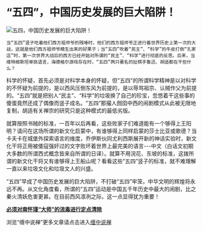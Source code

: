 “五四”，中国历史发展的巨大陷阱！
====

			

                                                                    

![五四，中国历史发展的巨大陷阱！](http://simg.sinajs.cn/blog7style/images/common/sg_trans.gif)

                                               

                                               

    当“五四”竖子吃着他们西方祖师爷的残唾时，他们的西方祖师爷正进行着世界历史上第一次的大战，这就是他们西方祖师爷精生出来的好果子；当“五四”吹着“民主”、“科学”的牛皮打倒“孔家店”时，第一次世界大战后的西方已经开始对所谓的“民主”、“科学”进行彻底的反思。后来，当维特根斯坦单挑语言，海德格尔游戏存在时，“五四”两只著名的扯棋手鲁迅、胡适都在干些什么？

  科学的怀疑，首先必须是对科学本身的怀疑，但"五四"的所谓科学精神是以对科学的不怀疑为前提的，是以西风压倒东风为前提的，是以辱骂祖宗、认贼作父为前提的。“五四”就是把别人“民主”、“科学”的垃圾换了自己的珍宝，忽悠着干这些事的傻蛋竟然还成了偶像而竖子成名。“五四”那撮人囫囵中西的闹剧模式从此被无限地复制，胡适有关禅宗的研究只是这种模式的最低劣版。

  就算按照书贼的标准，一百年以后再看，这些败家子们难道能有一个够得上王阳明？请问在这场所谓的新文化启蒙中，有谁够得上同样启蒙的莎士比亚或歌德？当卡夫卡在城堡外探索语言的维度，乔伊斯伙同尤利西斯展开新的神话实验时，新文化干将正用被倭寇强奸过的文字败坏着世界上最完美的语言---中文（白话文初期大多数的所谓西式概念皆来自所谓的日译）。就算不用浣花、东坡的标准，这拨所谓的新文化干将又有谁够得上王船山呢？看看这些“五四”竖子的标准，就不难理解一直以来垃圾文化和垃圾文人的兴盛。

  “五四”早成了中国历史发展的巨大陷阱，不打破“五四”牢笼，中华文明的辉煌将永远不再。从文化角度看，所谓的“五四”运动是中国五千年历史中最大的闹剧，比之秦火清妖危害更甚。在目前西风凛冽之际，这一点显得犹为重要！

[**必须对南怀瑾“大师”的流毒进行定点清除**](http://blog.sina.com.cn/u/486e105c010002m3)

 

浏览“缠中说禅”更多文章请点击进入[缠中说禅](http://blog.sina.com.cn/m/chzhshch)
